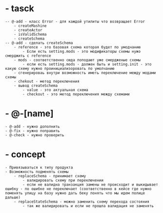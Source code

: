 # - tasck

    -- @-add - класс Error - для каждой утилиты что возвращает Error
        - createMashine
        - createActor
        - isValidSchema
        - createSchema
    -- @-add - сделать createSchema
        - reference - это базовая схема которая будет по умодчанию
            - Если есть setting.mods - это модификаторы схемы нужо смерджить с reference
        - mods - соответственно сюда поподают уже смердженые схемы
            - если есть setting.mods - должен быть и setting.init - это какую схему нужно проинициализоровать по умолчанию
        - сгенерироваь внутри возможность иметь переключение между модами схемы
        - chekout - метод переключения
        - вывод createSchema
            - value - это актуальная схема
            - checkout - это метод переключения между схемами

# - @-[name]

    - @-add - нужно дополнить
    - @-fix - нужно поправить
    - @-check - нужно проверить

# - concept

    - Привязываться к типу продукта
    - Возможность подменять схемы
        - replaceSchema - принимает схему
            - валидировать схему при переключении
            - если не валидна транзакция замены не происходит и выкидывает ошибку - по ошибке не переключает (соответственно в кейсе где нужно поменять улицу на базу нужно дать беку понять что мы идем полице дальше)
        - replaceStateSchema - можно заменить схему перехода состояния
            - так же валидировать и если не прошла валидация не заменять
